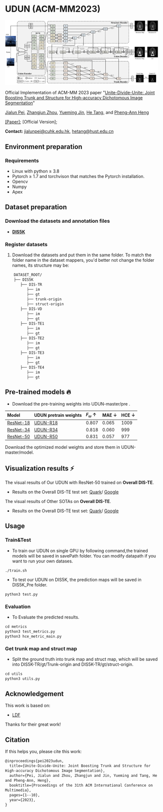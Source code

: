 # UDUN (ACM-MM2023)

![UDUN](assets/Pipeline.png)

Official Implementation of ACM-MM 2023 paper "[Unite-Divide-Unite: Joint Boosting Trunk and Structure for High-accuracy Dichotomous Image Segmentation](https://arxiv.org/abs/2307.14052)"

[Jialun Pei](https://scholar.google.com/citations?user=1lPivLsAAAAJ&hl=en), [Zhangjun Zhou](https://scholar.google.com/citations?hl=zh-CN&user=lvx5k9cAAAAJ), [Yueming Jin](https://scholar.google.com/citations?user=s_kbB4oAAAAJ&hl=zh-CN&oi=ao), [He Tang](https://scholar.google.com/citations?hl=en&user=70XLFUsAAAAJ), and [Pheng-Ann Heng](https://scholar.google.com/citations?user=OFdytjoAAAAJ&hl=zh-CN)

[[Paper]](https://arxiv.org/abs/2307.14052); [Official Version];

**Contact:** jialunpei@cuhk.edu.hk, hetang@hust.edu.cn

## Environment preparation

### Requirements
- Linux with python ≥ 3.8
- Pytorch ≥ 1.7 and torchvison that matches the Pytorch installation.
- Opencv
- Numpy
- Apex

## Dataset preparation

### Download the datasets and annotation files

- **[DIS5K](https://github.com/xuebinqin/DIS)**


### Register datasets

1. Download the datasets and put them in the same folder. To match the folder name in the dataset mappers, you'd better not change the folder names, its structure may be:

```
    DATASET_ROOT/
    ├── DIS5K
       ├── DIS-TR
          ├── im
          ├── gt
          ├── trunk-origin
          ├── struct-origin
       ├── DIS-VD
          ├── im
          ├── gt
       ├── DIS-TE1
          ├── im
          ├── gt
       ├── DIS-TE2
          ├── im
          ├── gt
       ├── DIS-TE3
          ├── im
          ├── gt
       ├── DIS-TE4
          ├── im
          ├── gt
```

## Pre-trained models :fire:
- Download the pre-training weights into UDUN-master/pre . 

| Model     | UDUN pretrain weights  | $F_\omega$  $\uparrow$ |  MAE $\downarrow$  |  HCE $\downarrow$  |
| :-------- |:---------------------------------------------------------|:---------|:--------|:--------|
| [ResNet-18](https://download.pytorch.org/models/resnet18-5c106cde.pth)       | [UDUN-R18](https://drive.google.com/file/d/1mgcjNAl73JhS9un5TFZDwavs13ZeHvIO/view?usp=sharing) | 0.807  | 0.065  |  1009  |
| [ResNet-34](https://download.pytorch.org/models/resnet34-333f7ec4.pth)      | [UDUN-R34](https://drive.google.com/file/d/1BYEuOsFJsUue57nFhJHvpI62T0iXlWlE/view?usp=sharing) | 0.818  | 0.060  |  999  |
| [ResNet-50](https://download.pytorch.org/models/resnet50-19c8e357.pth)    | [UDUN-R50](https://drive.google.com/file/d/1c_u6zw-6W9OBmefu0wiDL73IbkTitoJu/view?usp=sharing) | 0.831   | 0.057   |  977  |

Download the optimized model weights and store them in UDUN-master/model.

## Visualization results &#x26A1;

The visual results of Our UDUN with ResNet-50 trained on **Overall DIS-TE**.
- Results on the Overall DIS-TE test set: [Quark](https://pan.quark.cn/s/72578b8ee41f)/
[Google](https://drive.google.com/drive/folders/1pa3CjTVC07sPRqwIDjUId5h9PrbKwErO?usp=sharing)

The visual results of  Other SOTAs on **Overall DIS-TE**.
- Results on the Overall DIS-TE test set: [Quark](https://pan.quark.cn/s/d1198c6a357b)/
[Google](https://drive.google.com/file/d/1T96f92KVOIHtDD5gpX7ziVesWgn-7RYp/view?usp=drive_link)

## Usage

### Train&Test
- To train our UDUN on single GPU by following command,the trained models will be saved in savePath folder. You can modify datapath if you want to run your own datases.
```shell
./train.sh
```
- To test our UDUN on DIS5K, the prediction maps  will be saved in DIS5K_Pre folder.
```shell
python3 test.py 
```

### Evaluation
- To Evaluate the predicted results.
```shell
cd metrics
python3 test_metrics.py 
python3 hce_metric_main.py

```

### Get trunk map and struct map

- Split the ground truth into trunk map and struct map, which will be saved into DIS5K-TR/gt/Trunk-origin and DIS5K-TR/gt/struct-origin.

```shell
cd utils
python3 utils.py
```

## Acknowledgement

This work is based on:
- [LDF](https://github.com/weijun88/LDF)

Thanks for their great work!

## Citation

If this helps you, please cite this work:

```
@inproceedings{pei2023udun,
  title={Unite-Divide-Unite: Joint Boosting Trunk and Structure for High-accuracy Dichotomous Image Segmentation},
  author={Pei, Jialun and Zhou, Zhangjun and Jin, Yueming and Tang, He and Pheng-Ann, Heng},
  booktitle={Proceedings of the 31th ACM International Conference on Multimedia},
  pages={1--10},
  year={2023},
}
```

